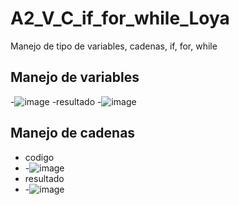 # A2_V_C_if_for_while_Loya
Manejo de tipo de variables, cadenas, if, for, while
## Manejo de variables
-![image](https://github.com/user-attachments/assets/d31fbe14-2222-49d8-9fd0-6fea74d6dfcc)
-resultado
-![image](https://github.com/user-attachments/assets/dc215fa1-c267-488b-a251-f168048f5cf7)
## Manejo de cadenas
- codigo
- -![image](https://github.com/user-attachments/assets/f3fad4e2-be2a-4247-a177-9038c29b1b1d)
- resultado
- -![image](https://github.com/user-attachments/assets/8d8a6713-1eca-43a9-a045-57e6c469e2c6)

